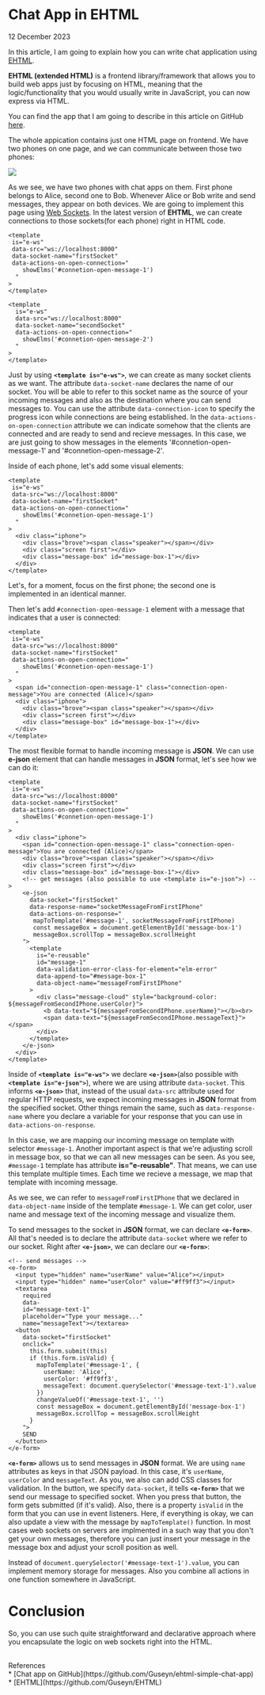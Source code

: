 # Chat App in EHTML
<div class="date">12 December 2023</div>

In this article, I am going to explain how you can write chat application using [EHTML](https://github.com/Guseyn/EHTML).

**EHTML (extended HTML)** is a frontend library/framework that allows you to build web apps just by focusing on HTML, meaning that the logic/functionality that you would usually write in JavaScript, you can now express via HTML.

You can find the app that I am going to describe in this article on GitHub [here](https://github.com/Guseyn/simple-chat-app).  

<!-- You can also watch the demo [here](http://www.youtube.com/watch?feature=player_embedded&v=lOf0NkNtWzI). -->

The whole appication contains just one HTML page on frontend. We have two phones on one page, and we can communicate between those two phones:

<img src="https://cdn.guseyn.com/image/chat-app.png?v=d6e643cb" />

As we see, we have two phones with chat apps on them. First phone belongs to Alice, second one to Bob. Whenever Alice or Bob write and send messages, they appear on both devices. We are going to implement this page using [Web Sockets](https://developer.mozilla.org/en-US/docs/Web/API/WebSocket). In the latest version of **EHTML**, we can create connections to those sockets(for each phone) right in HTML code.

```
<template 
 is="e-ws" 
 data-src="ws://localhost:8000" 
 data-socket-name="firstSocket"
 data-actions-on-open-connection="
    showElms('#connetion-open-message-1')
  "
>
</template>

<template
  is="e-ws" 
  data-src="ws://localhost:8000" 
  data-socket-name="secondSocket"
  data-actions-on-open-connection="
    showElms('#connetion-open-message-2')
  "
>
</template>
```

Just by using **`<template is="e-ws">`**, we can create as many socket clients as we want. The attribute `data-socket-name` declares the name of our socket. You will be able to refer to this socket name as the source of your incoming messages and also as the destination where you can send messages to. You can use the attribute `data-connection-icon` to specify the progress icon while connections are being established. In the `data-actions-on-open-connection` attribute we can indicate somehow that the clients are connected and are ready to send and recieve messages. In this case, we are just going to show messages in the elements '#connetion-open-message-1' and '#connetion-open-message-2'.

Inside of each phone, let's add some visual elements:

```
<template 
 is="e-ws" 
 data-src="ws://localhost:8000" 
 data-socket-name="firstSocket"
 data-actions-on-open-connection="
    showElms('#connetion-open-message-1')
  "
>
  <div class="iphone">
    <div class="brove"><span class="speaker"></span></div>
    <div class="screen first"></div>
    <div class="message-box" id="message-box-1"></div> 
  </div>
</template>
```

Let's, for a moment, focus on the first phone; the second one is implemented in an identical manner.

Then let's add `#connection-open-message-1` element with a message that indicates that a user is connected:

```
<template 
 is="e-ws" 
 data-src="ws://localhost:8000" 
 data-socket-name="firstSocket"
 data-actions-on-open-connection="
    showElms('#connetion-open-message-1')
  "
>
  <span id="connection-open-message-1" class="connection-open-message">You are connected (Alice)</span>
  <div class="iphone">
    <div class="brove"><span class="speaker"></span></div>
    <div class="screen first"></div>
    <div class="message-box" id="message-box-1"></div> 
  </div>
</template>
```

The most flexible format to handle incoming message is **JSON**. We can use **e-json** element that can handle messages in **JSON** format, let's see how we can do it:

```
<template 
 is="e-ws" 
 data-src="ws://localhost:8000" 
 data-socket-name="firstSocket"
 data-actions-on-open-connection="
    showElms('#connetion-open-message-1')
  "
>
  <div class="iphone">
    <span id="connection-open-message-1" class="connection-open-message">You are connected (Alice)</span>
    <div class="brove"><span class="speaker"></span></div>
    <div class="screen first"></div>
    <div class="message-box" id="message-box-1"></div> 
    <!-- get messages (also possible to use <template is="e-json">) -->
    <e-json
      data-socket="firstSocket"
      data-response-name="socketMessageFromFirstIPhone"
      data-actions-on-response="
       mapToTemplate('#message-1', socketMessageFromFirstIPhone)
       const messageBox = document.getElementById('message-box-1')
       messageBox.scrollTop = messageBox.scrollHeight
    ">
      <template
        is="e-reusable"
        id="message-1"
        data-validation-error-class-for-element="elm-error"
        data-append-to="#message-box-1"
        data-object-name="messageFromFirstIPhone"
      >
        <div class="message-cloud" style="background-color: ${messageFromSecondIPhone.userColor}">
          <b data-text="${messageFromSecondIPhone.userName}"></b><br>
          <span data-text="${messageFromSecondIPhone.messageText}"></span>
        </div>
      </template>
    </e-json>
  </div>
</template>
```

Inside of **`<template is="e-ws">`** we declare **`<e-json>`**(also possible with **`<template is="e-json">`**), where we are using attribute `data-socket`. This informs **`<e-json>`** that, instead of the usual `data-src` attribute used for regular HTTP requests, we expect incoming messages in **JSON** format from the specified socket. Other things remain the same, such as `data-response-name` where you declare a variable for your response that you can use in `data-actions-on-response`.

In this case, we are mapping our incoming message on template with selector `#message-1`. Another important aspect is that we're adjusting scroll in message box, so that we can all new messages can be seen. As you see, `#message-1` template has attribute **is="e-reusable"**. That means, we can use this template multiple times. Each time we recieve a message, we map that template with incoming message.

As we see, we can refer to `messageFromFirstIPhone` that we declared in `data-object-name` inside of the template `#message-1`. We can get color, user name and message text of the incoming message and visualize them.

To send messages to the socket in **JSON** format, we can declare **`<e-form>`**. All that's needed is to declare the attribute `data-socket` where we refer to our socket. Right after **`<e-json>`**, we can declare our **`<e-form>`**:

```
<!-- send messages -->
<e-form>
  <input type="hidden" name="userName" value="Alice"></input>
  <input type="hidden" name="userColor" value="#ff9ff3"></input>
  <textarea
    required
    data-
    id="message-text-1"
    placeholder="Type your message..."
    name="messageText"></textarea>
  <button
    data-socket="firstSocket"
    onclick="
      this.form.submit(this)
      if (this.form.isValid) {
        mapToTemplate('#message-1', {
          userName: 'Alice',
          userColor: '#ff9ff3',
          messageText: document.querySelector('#message-text-1').value
        })
        changeValueOf('#message-text-1', '')
        const messageBox = document.getElementById('message-box-1')
        messageBox.scrollTop = messageBox.scrollHeight
      }
    ">
    SEND
  </button>
</e-form>
```

**`<e-form>`** allows us to send messages in **JSON** format. We are using `name` attributes as keys in that JSON payload. In this case, it's `userName`, `userColor` and `messageText`. As you, we also can add CSS classes for validation. In the button, we specify `data-socket`, it tells **`<e-form>`** that we send our message to specified socket. When you press that button, the form gets submitted (if it's valid). Also, there is a property `isValid` in the form that you can use in event listeners. Here, if everything is okay, we can also update a view with the message by `mapToTemplate()` function. In most cases web sockets on servers are implmented in a such way that you don't get your own messages, therefore you can just insert your message in the message box and adjust your scroll position as well.

Instead of `document.querySelector('#message-text-1').value`, you can implement memory storage for messages. Also you combine all actions in one function somewhere in JavaScript.
<br>

# Conclusion

So, you can use such quite straightforward and declarative approach where you encapsulate the logic on web sockets right into the HTML.

<br>

<!-- [Reddit Comments](https://www.reddit.com/user/gyen/comments/11lbupc/blog_app_in_ehtml/) / [HN Comments](https://news.ycombinator.com/newest) / [Medium Comments](https://medium.com/@guseynism/blog-app-in-ehtml-93a0aacaed1d) -->

<div class="refs">References</div>
* [Chat app on GitHub](https://github.com/Guseyn/ehtml-simple-chat-app)
* [EHTML](https://github.com/Guseyn/EHTML)
